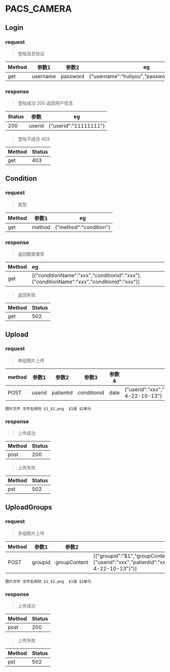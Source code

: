 # PACS_CAMERA

## Login

### request
> 登陆信息验证

|Method|参数1|参数2|eg|
|-----|------|----|---|
|get|username|password|{"username":"huliyou","password":"password"}|

### response
> 登陆成功 200 返回用户信息

|Status|参数   |eg|
|------|---   |--|
|200   |userid|{"userid":"11111111"}|

> 登陆不成功 403

|Method|Status|
|---|---------|
|get|403|

## Condition
### request
> 类型

|Method|参数1|eg|
|-|-|-|
|get|method|{"method":"condition"}

### response
> 返回数据类型

|Method|eg|
|-|:-|
|get|[{"conditionName":"xxx","conditionid":"xxx"},{"conditionName":"xxx","conditionid":"xxx"}]

> 返回失败

|Method|Status|
|---|---------|
|get|502|

## Upload

### request
> 单组图片上传

|method|参数1|参数2|参数3|参数4|eg
|-|-|-|-|-|-|
|POST|userid|patientid|conditionid|date|{"userid":"xxx","patientid":"xxx","conditionid":"xxx","date","1990-4-22-10-13"}
```
图片文件 文件名规则 $1_$2.png  $1组 $2单元
```
### response
> 上传成功

|Method|Status|
|-|-|
|post|200|

> 上传失败

|Method|Status|
|-|-|
|pst|502|

## UploadGroups
### request
> 多组图片上传

|Method|参数1|参数2|eg|
|--|--|--|--|
|POST|groupid|groupContent|[{"groupid":"$1","groupContent":"{"userid":"xxx","patientid":"xxx","conditionid":"xxx","date","1990-4-22-10-13"}"}]
```
图片文件 文件名规则 $1_$2.png  $1组 $2单元
```
### response
> 上传成功

|Method|Status|
|-|-|
|post|200|

> 上传失败

|Method|Status|
|-|-|
|pst|502|
